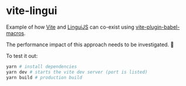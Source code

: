 # vite-lingui

Example of how [Vite](https://vitejs.dev/) and [LinguiJS](https://lingui.js.org/) can co-exist using [vite-plugin-babel-macros](https://github.com/itsMapleLeaf/vite-plugin-babel-macros).

The performance impact of this approach needs to be investigated. 🔎

To test it out:

```sh
yarn # install dependencies
yarn dev # starts the vite dev server (port is listed)
yarn build # production build
```
